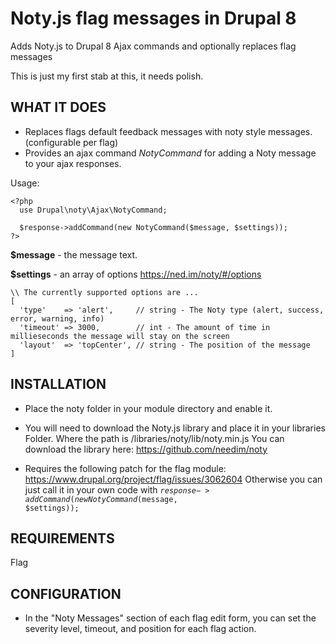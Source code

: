 # Noty.js flag messages in Drupal 8

Adds Noty.js to Drupal 8 Ajax commands and optionally replaces flag messages

This is just my first stab at this, it needs polish.

WHAT IT DOES
------------
- Replaces flags default feedback messages with noty style messages. (configurable per flag)
- Provides an ajax command *NotyCommand* for adding a Noty message to
your ajax responses.

Usage:

    <?php
      use Drupal\noty\Ajax\NotyCommand;
      
      $response->addCommand(new NotyCommand($message, $settings));
    ?>


**$message** - the message text.

**$settings** - an array of options https://ned.im/noty/#/options
```
\\ The currently supported options are ...
[
  'type'    => 'alert',     // string - The Noty type (alert, success, error, warning, info)
  'timeout' => 3000,        // int - The amount of time in millieseconds the message will stay on the screen
  'layout'  => 'topCenter', // string - The position of the message
]
```


INSTALLATION
------------

 * Place the noty folder in your module directory and enable it.

 * You will need to download the Noty.js library and place it in your libraries
   Folder. Where the path is /libraries/noty/lib/noty.min.js
   You can download the library here: https://github.com/needim/noty

 * Requires the following patch for the flag module:
   https://www.drupal.org/project/flag/issues/3062604
   Otherwise you can just call it in your own code with <code>$response->addCommand(new NotyCommand($message, $settings));</code>


REQUIREMENTS
------------

Flag


CONFIGURATION
-------------

 * In the "Noty Messages" section of each flag edit form, you can set the
   severity level, timeout, and position for each flag action.
